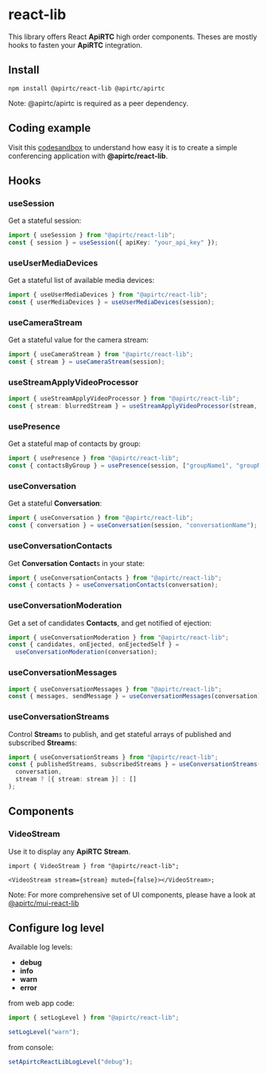 # react-lib

This library offers React **ApiRTC** high order components. Theses are mostly hooks to fasten your **ApiRTC** integration.

## Install

`npm install @apirtc/react-lib @apirtc/apirtc`

Note: @apirtc/apirtc is required as a peer dependency.

## Coding example

Visit this [codesandbox](https://codesandbox.io/s/apirtc-react-lib-demo-nrmcrn) to understand how easy it is to create a simple conferencing application with **@apirtc/react-lib**.

## Hooks

### useSession

Get a stateful session:

```ts
import { useSession } from "@apirtc/react-lib";
const { session } = useSession({ apiKey: "your_api_key" });
```

### useUserMediaDevices

Get a stateful list of available media devices:

```ts
import { useUserMediaDevices } from "@apirtc/react-lib";
const { userMediaDevices } = useUserMediaDevices(session);
```

### useCameraStream

Get a stateful value for the camera stream:

```ts
import { useCameraStream } from "@apirtc/react-lib";
const { stream } = useCameraStream(session);
```

### useStreamApplyVideoProcessor

```ts
import { useStreamApplyVideoProcessor } from "@apirtc/react-lib";
const { stream: blurredStream } = useStreamApplyVideoProcessor(stream, "blur");
```

### usePresence

Get a stateful map of contacts by group:

```ts
import { usePresence } from "@apirtc/react-lib";
const { contactsByGroup } = usePresence(session, ["groupName1", "groupName2"]);
```

### useConversation

Get a stateful **Conversation**:

```ts
import { useConversation } from "@apirtc/react-lib";
const { conversation } = useConversation(session, "conversationName");
```

### useConversationContacts

Get **Conversation** **Contact**s in your state:

```ts
import { useConversationContacts } from "@apirtc/react-lib";
const { contacts } = useConversationContacts(conversation);
```

### useConversationModeration

Get a set of candidates **Contacts**, and get notified of ejection:

```ts
import { useConversationModeration } from "@apirtc/react-lib";
const { candidates, onEjected, onEjectedSelf } =
  useConversationModeration(conversation);
```

### useConversationMessages

```ts
import { useConversationMessages } from "@apirtc/react-lib";
const { messages, sendMessage } = useConversationMessages(conversation);
```

### useConversationStreams

Control **Stream**s to publish, and get stateful arrays of published and subscribed **Stream**s:

```ts
import { useConversationStreams } from "@apirtc/react-lib";
const { publishedStreams, subscribedStreams } = useConversationStreams(
  conversation,
  stream ? [{ stream: stream }] : []
);
```

## Components

### VideoStream

Use it to display any **ApiRTC** **Stream**.

```tsx
import { VideoStream } from "@apirtc/react-lib";

<VideoStream stream={stream} muted={false}></VideoStream>;
```

Note: For more comprehensive set of UI components, please have a look at [@apirtc/mui-react-lib](https://github.com/ApiRTC/mui-react-lib)

## Configure log level

Available log levels:

- **debug**
- **info**
- **warn**
- **error**

from web app code:

```ts
import { setLogLevel } from "@apirtc/react-lib";

setLogLevel("warn");
```

from console:

```js
setApirtcReactLibLogLevel("debug");
```
